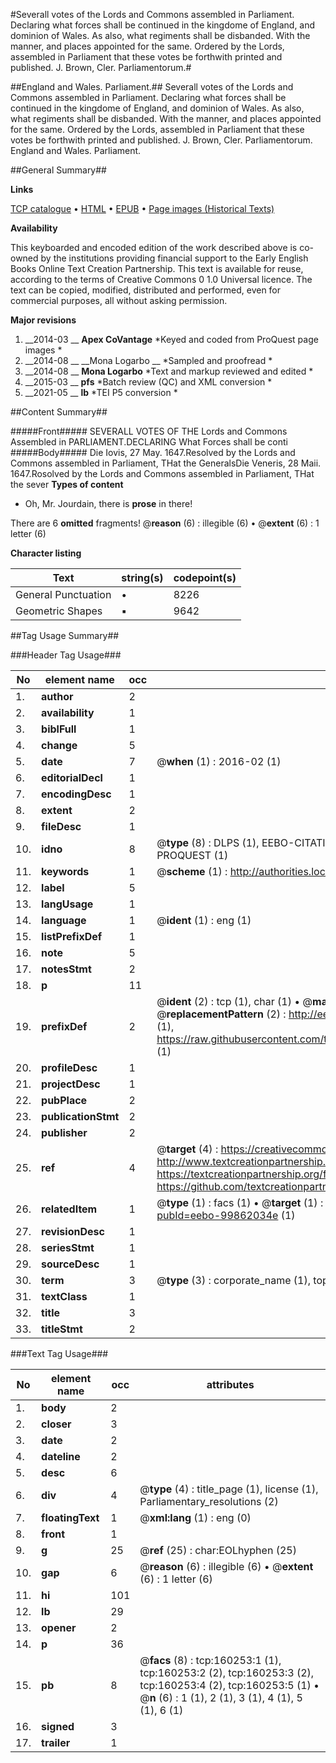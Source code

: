 #Severall votes of the Lords and Commons assembled in Parliament. Declaring what forces shall be continued in the kingdome of England, and dominion of Wales. As also, what regiments shall be disbanded. With the manner, and places appointed for the same. Ordered by the Lords, assembled in Parliament that these votes be forthwith printed and published. J. Brown, Cler. Parliamentorum.#

##England and Wales. Parliament.##
Severall votes of the Lords and Commons assembled in Parliament. Declaring what forces shall be continued in the kingdome of England, and dominion of Wales. As also, what regiments shall be disbanded. With the manner, and places appointed for the same. Ordered by the Lords, assembled in Parliament that these votes be forthwith printed and published. J. Brown, Cler. Parliamentorum.
England and Wales. Parliament.

##General Summary##

**Links**

[TCP catalogue](http://www.ota.ox.ac.uk/tcp/)  • 
[HTML](http://tei.it.ox.ac.uk/tcp/Texts-HTML/free/A83/A83492.html)  • 
[EPUB](http://tei.it.ox.ac.uk/tcp/Texts-EPUB/free/A83/A83492.epub) • 
[Page images (Historical Texts)](https://historicaltexts.jisc.ac.uk/eebo-99862034e)

**Availability**

This keyboarded and encoded edition of the work described above is co-owned by the
    institutions providing financial support to the Early English Books Online Text Creation
    Partnership. This text is available for reuse, according to the terms of  Creative Commons 0 1.0 Universal
    licence. The text can be copied, modified, distributed and performed, even for commercial
    purposes, all without asking permission.

**Major revisions**

1. __2014-03 __ __Apex CoVantage__ *Keyed and coded from ProQuest page images *
1. __2014-08 __ __Mona Logarbo __ *Sampled and proofread *
1. __2014-08 __ __Mona Logarbo__ *Text and markup reviewed and edited *
1. __2015-03 __ __pfs__ *Batch review (QC) and XML conversion *
1. __2021-05 __ __lb__ *TEI P5 conversion *

##Content Summary##

#####Front#####
SEVERALL VOTES OF THE Lords and Commons Assembled in PARLIAMENT.DECLARING What Forces shall be conti
#####Body#####
Die Iovis, 27 May. 1647.Resolved by the Lords and Commons assembled in Parliament, THat the GeneralsDie Veneris, 28 Maii. 1647.Rosolved by the Lords and Commons assembled in Parliament, THat the sever
**Types of content**

  * Oh, Mr. Jourdain, there is **prose** in there!

There are 6 **omitted** fragments! 
 @__reason__ (6) : illegible (6)  •  @__extent__ (6) : 1 letter (6)

**Character listing**


|Text|string(s)|codepoint(s)|
|---|---|---|
|General Punctuation|•|8226|
|Geometric Shapes|▪|9642|

##Tag Usage Summary##

###Header Tag Usage###

|No|element name|occ|attributes|
|---|---|---|---|
|1.|__author__|2||
|2.|__availability__|1||
|3.|__biblFull__|1||
|4.|__change__|5||
|5.|__date__|7| @__when__ (1) : 2016-02 (1)|
|6.|__editorialDecl__|1||
|7.|__encodingDesc__|1||
|8.|__extent__|2||
|9.|__fileDesc__|1||
|10.|__idno__|8| @__type__ (8) : DLPS (1), EEBO-CITATION (1), VID (1), EEBO-PROQUEST (1), STC (3), PROQUEST (1)|
|11.|__keywords__|1| @__scheme__ (1) : http://authorities.loc.gov/ (1)|
|12.|__label__|5||
|13.|__langUsage__|1||
|14.|__language__|1| @__ident__ (1) : eng (1)|
|15.|__listPrefixDef__|1||
|16.|__note__|5||
|17.|__notesStmt__|2||
|18.|__p__|11||
|19.|__prefixDef__|2| @__ident__ (2) : tcp (1), char (1)  •  @__matchPattern__ (2) : ([0-9\-]+):([0-9IVX]+) (1), (.+) (1)  •  @__replacementPattern__ (2) : http://eebo.chadwyck.com/downloadtiff?vid=$1&page=$2 (1), https://raw.githubusercontent.com/textcreationpartnership/Texts/master/tcpchars.xml#$1 (1)|
|20.|__profileDesc__|1||
|21.|__projectDesc__|1||
|22.|__pubPlace__|2||
|23.|__publicationStmt__|2||
|24.|__publisher__|2||
|25.|__ref__|4| @__target__ (4) : https://creativecommons.org/publicdomain/zero/1.0/ (1), http://www.textcreationpartnership.org/docs/. (1), https://textcreationpartnership.org/faq/#faq05 (1), https://github.com/textcreationpartnership (1)|
|26.|__relatedItem__|1| @__type__ (1) : facs (1)  •  @__target__ (1) : https://data.historicaltexts.jisc.ac.uk/view?pubId=eebo-99862034e (1)|
|27.|__revisionDesc__|1||
|28.|__seriesStmt__|1||
|29.|__sourceDesc__|1||
|30.|__term__|3| @__type__ (3) : corporate_name (1), topical_term (1), geographic_name (1)|
|31.|__textClass__|1||
|32.|__title__|3||
|33.|__titleStmt__|2||


###Text Tag Usage###

|No|element name|occ|attributes|
|---|---|---|---|
|1.|__body__|2||
|2.|__closer__|3||
|3.|__date__|2||
|4.|__dateline__|2||
|5.|__desc__|6||
|6.|__div__|4| @__type__ (4) : title_page (1), license (1), Parliamentary_resolutions (2)|
|7.|__floatingText__|1| @__xml:lang__ (1) : eng (0)|
|8.|__front__|1||
|9.|__g__|25| @__ref__ (25) : char:EOLhyphen (25)|
|10.|__gap__|6| @__reason__ (6) : illegible (6)  •  @__extent__ (6) : 1 letter (6)|
|11.|__hi__|101||
|12.|__lb__|29||
|13.|__opener__|2||
|14.|__p__|36||
|15.|__pb__|8| @__facs__ (8) : tcp:160253:1 (1), tcp:160253:2 (2), tcp:160253:3 (2), tcp:160253:4 (2), tcp:160253:5 (1)  •  @__n__ (6) : 1 (1), 2 (1), 3 (1), 4 (1), 5 (1), 6 (1)|
|16.|__signed__|3||
|17.|__trailer__|1||
